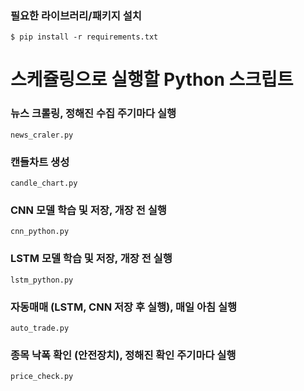 ### 필요한 라이브러리/패키지 설치
 
``` $ pip install -r requirements.txt ```


# 스케쥴링으로 실행할 Python 스크립트

### 뉴스 크롤링, 정해진 수집 주기마다 실행

``` news_craler.py ```

### 캔들차트 생성

``` candle_chart.py ```

### CNN 모델 학습 및 저장, 개장 전 실행

``` cnn_python.py ```

### LSTM 모델 학습 및 저장, 개장 전 실행

``` lstm_python.py ```

### 자동매매 (LSTM, CNN 저장 후 실행), 매일 아침 실행

``` auto_trade.py ```

### 종목 낙폭 확인 (안전장치), 정해진 확인 주기마다 실행

``` price_check.py ```